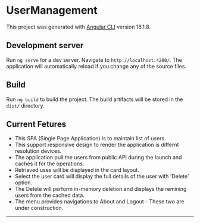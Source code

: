 # UserManagement

This project was generated with [Angular CLI](https://github.com/angular/angular-cli) version 16.1.8.

## Development server

Run `ng serve` for a dev server. Navigate to `http://localhost:4200/`. The application will automatically reload if you change any of the source files.


## Build

Run `ng build` to build the project. The build artifacts will be stored in the `dist/` directory.

## Current Fetures
* This SPA (Single Page Application) is to maintain list of  users.
* This support responsive design to render the application is differnt resolution devices.
* The application pull the users from public API during the launch and caches it for the operations.
* Retrieved uses will be displayed in the card layout.
* Select the user card will display the full details of the user  with 'Delete' option.
* The Delete will perform in-memory deletion and displays the remining users from the cached data.
* The menu provides navigations to About and Logout - These two are under construction.

---



